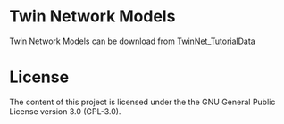 # Twin Network Models

Twin Network Models can be download from [TwinNet_TutorialData](https://cloud.uni-konstanz.de/index.php/s/mCWq75Eg5cXQPA4)


# License
The content of this project is licensed under the the GNU General Public License version 3.0 (GPL-3.0).


